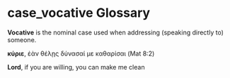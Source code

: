 # case_vocative Glossary

**Vocative** is the nominal case used when addressing (speaking directly to) someone.

**κύριε**, ἐὰν θέλῃς δύνασαί με καθαρίσαι (Mat 8:2)
	
**Lord**, if you are willing, you can make me clean
